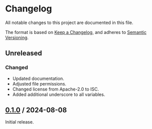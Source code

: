 # Changelog

All notable changes to this project are documented in this file.

The format is based on [Keep a Changelog](https://keepachangelog.com/en/1.1.0),
and adheres to [Semantic Versioning](https://semver.org/spec/v2.0.0).

## Unreleased

### Changed

- Updated documentation.
- Adjusted file permissions.
- Changed license from Apache-2.0 to ISC.
- Added additional underscore to all variables.

## [0.1.0](https://github.com/trallnag/ansible-role-systemd-unit/compare/a7a41bdf4a938ec67c4085885e647175eaab89dc...v0.1.0) / 2024-08-08

Initial release.
